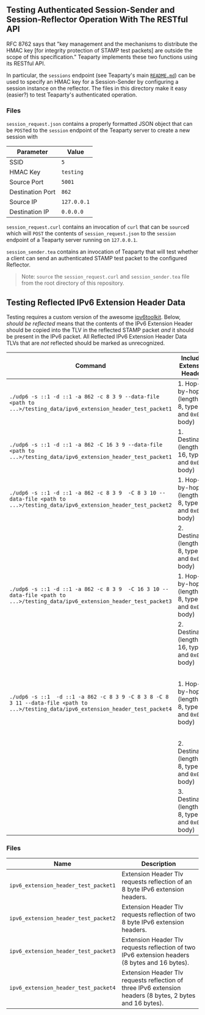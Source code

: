 ## Testing Authenticated Session-Sender and Session-Reflector Operation With The RESTful API

RFC 8762 says that "key management and the mechanisms to distribute the HMAC key
[for integrity protection of STAMP test packets] are outside the scope of this specification." Teaparty
implements these two functions using its RESTful API.

In particular, the `sessions` endpoint (see Teaparty's main [`README.md`](../README.md)) can be used
to specify an HMAC key for a Session-Sender by configuring a session instance on the reflector. The files
in this directory make it easy (easier?) to test Teaparty's authenticated operation.

### Files

`session_request.json` contains a properly formatted JSON object that can be `POST`ed to the `session` endpoint
of the Teaparty server to create a new session with 

| Parameter | Value |
| -- | -- |
| SSID | `5` |
| HMAC Key | `testing` |
| Source Port | `5001` |
| Destination Port | `862` |
| Source IP | `127.0.0.1` |
| Destination IP | `0.0.0.0` |

`session_request.curl` contains an invocation of `curl` that can be `source`d which will `POST`
the contents of `session_request.json` to the `session` endpoint of a Teaparty server running
on `127.0.0.1`.

`session_sender.tea` contains an invocation of Teaparty that will test whether a client can send
an authenticated STAMP test packet to the configured Reflector.

> Note: `source` the `session_request.curl` and `session_sender.tea` file from the root directory of this repository.

## Testing Reflected IPv6 Extension Header Data

Testing requires a custom version of the awesome [ipv6toolkit](https://github.com/fgont/ipv6toolkit). Below, _should be reflected_ means that the contents of the IPv6 Extension Header should be copied into the TLV in the reflected STAMP packet _and_ it should be present in the IPv6 packet. All Reflected IPv6 Extension Header Data TLVs that are _not_ reflected should be marked as unrecognized.

| Command | Included Extension Headers | Expected Result |
| -- | -- | -- |
| `./udp6 -s ::1 -d ::1 -a 862 -c 8 3 9 --data-file <path to ...>/testing_data/ipv6_extension_header_test_packet1` | 1. Hop-by-hop (length of 8, type 3 and `0x09` body)  | Extension headers (1) should be reflected |
| `./udp6 -s ::1 -d ::1 -a 862 -C 16 3 9 --data-file <path to ...>/testing_data/ipv6_extension_header_test_packet1` | 1. Destination (length of 16, type 3 and `0x09` body)  | Extension headers (1) should not be reflected (mismatched length) |
| `./udp6 -s ::1 -d ::1 -a 862 -c 8 3 9  -C 8 3 10 --data-file <path to ...>/testing_data/ipv6_extension_header_test_packet2` | 1. Hop-by-hop (length of 8, type 3 and `0x09` body)  | Extension headers (1) and (2) should be reflected |
| | 2. Destination (length of 8, type 3 and `0x0a` body)  | |
| `./udp6 -s ::1 -d ::1 -a 862 -c 8 3 9  -C 16 3 10 --data-file <path to ...>/testing_data/ipv6_extension_header_test_packet3` | 1. Hop-by-hop (length of 8, type 3 and `0x09` body)  | Extension headers (1) and (2) should be reflected |
| | 2. Destination (length of 16, type 3 and `0x0a` body)  | |
| `./udp6 -s ::1  -d ::1 -a 862 -c 8 3 9 -C 8 3 8 -C 8 3 11 --data-file <path to ...>/testing_data/ipv6_extension_header_test_packet4` | 1. Hop-by-hop (length of 8, type 3 and `0x09` body)  | Extension headers (1) and (3) should be reflected; (2) should be unrecognized (mismatched length) |
| | 2. Destination (length of 8, type 3 and `0x08` body)  | |
| | 3. Destination (length of 8, type 3 and `0x0b` body)  | |

### Files
| Name | Description |
| -- | -- |
| `ipv6_extension_header_test_packet1` | Extension Header Tlv requests reflection of an 8 byte IPv6 extension headers. |
| `ipv6_extension_header_test_packet2` | Extension Header Tlv requests reflection of two 8 byte IPv6 extension headers. |
| `ipv6_extension_header_test_packet3` | Extension Header Tlv requests reflection of two IPv6 extension headers (8 bytes and 16 bytes). |
| `ipv6_extension_header_test_packet4` | Extension Header Tlv requests reflection of three IPv6 extension headers (8 bytes, 2 bytes and 16 bytes). |
